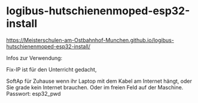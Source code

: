 # logibus-hutschienenmoped-esp32-install

https://Meisterschulen-am-Ostbahnhof-Munchen.github.io/logibus-hutschienenmoped-esp32-install/



Infos zur Verwendung: 

Fix-IP ist für den Unterricht gedacht, 

SoftAp für Zuhause wenn ihr Laptop mit dem Kabel am Internet hängt, 
oder Sie grade kein Internet brauchen. 
Oder im freien Feld auf der Maschine. Passwort: esp32_pwd

